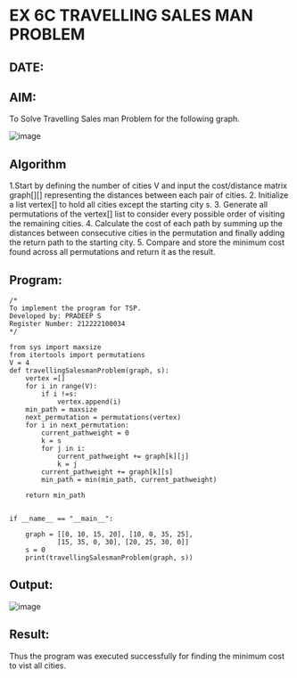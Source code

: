 # EX 6C TRAVELLING SALES MAN PROBLEM
## DATE:
## AIM:
To Solve Travelling Sales man Problem for the following graph.

![image](https://github.com/user-attachments/assets/653921a4-3d7b-4691-9b41-735e80f7af0b)



## Algorithm
1.Start by defining the number of cities V and input the cost/distance matrix graph[][] representing the distances between each pair of cities.
2. Initialize a list vertex[] to hold all cities except the starting city s.
3. Generate all permutations of the vertex[] list to consider every possible order of visiting the remaining cities.
4. Calculate the cost of each path by summing up the distances between consecutive cities in the permutation and finally adding the return path to the starting 
   city. 
5. Compare and store the minimum cost found across all permutations and return it as the result.
   

## Program:
```
/*
To implement the program for TSP.
Developed by: PRADEEP S
Register Number: 212222100034
*/
```
```
from sys import maxsize
from itertools import permutations
V = 4
def travellingSalesmanProblem(graph, s):
    vertex =[]
    for i in range(V):
        if i !=s:
            vertex.append(i)
    min_path = maxsize
    next_permutation = permutations(vertex)
    for i in next_permutation:
        current_pathweight = 0
        k = s
        for j in i:
            current_pathweight += graph[k][j]
            k = j
        current_pathweight += graph[k][s]
        min_path = min(min_path, current_pathweight)
        
    return min_path
    

if __name__ == "__main__":
 
    graph = [[0, 10, 15, 20], [10, 0, 35, 25],
            [15, 35, 0, 30], [20, 25, 30, 0]]
    s = 0
    print(travellingSalesmanProblem(graph, s))
```

## Output:

![image](https://github.com/user-attachments/assets/1976711d-382e-4869-93ef-3fe76b27d15d)


## Result:
Thus the program was executed successfully for finding the minimum cost to vist all cities.
